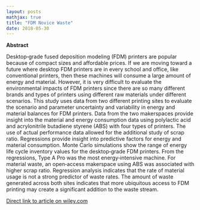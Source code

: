 ```yaml
---
layout: posts
mathjax: true
title: "FDM Novice Waste"
date: 2018-05-30
---
```



<b>Abstract</b>

Desktop‐grade fused deposition modeling (FDM) printers are popular because of compact sizes and affordable prices. If we are moving toward a future where desktop FDM printers are in every school and office, like conventional printers, then these machines will consume a large amount of energy and material. However, it is very difficult to evaluate the environmental impacts of FDM printers since there are so many different brands and types of printers using different raw materials under different scenarios. This study uses data from two different printing sites to evaluate the scenario and parameter uncertainty and variability in energy and material balances for FDM printers. Data from the two makerspaces provide insight into the material and energy consumption data using polylactic acid and acrylonitrile butadiene styrene (ABS) with four types of printers. The use of actual performance data allowed for the additional study of scrap ratio. Regressions provide insight into predictive factors for energy and material consumption. Monte Carlo simulations show the range of energy life cycle inventory values for the desktop‐grade FDM printers. From the regressions, Type A Pro was the most energy‐intensive machine. For material waste, an open‐access makerspace using ABS was associated with higher scrap ratio. Regression analysis indicates that the rate of material usage is not a strong predictor of waste rates. The amount of waste generated across both sites indicates that more ubiquitous access to FDM printing may create a significant addition to the waste stream.

<a href="https://onlinelibrary.wiley.com/doi/abs/10.1111/jiec.12772">Direct link to article on wiley.com</a>
